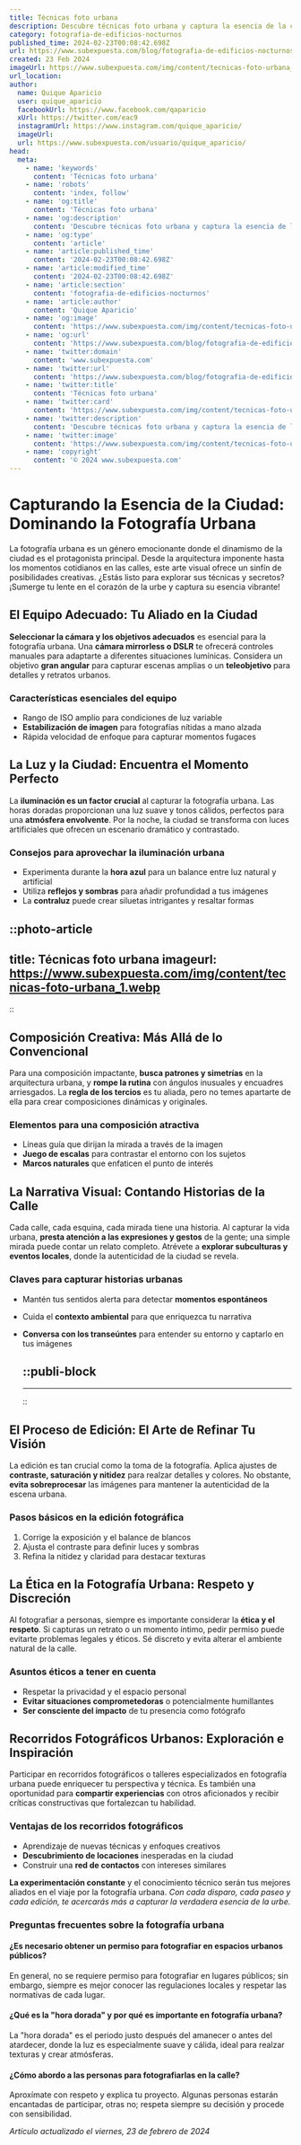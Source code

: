 ```yaml
---
title: Técnicas foto urbana
description: Descubre técnicas foto urbana y captura la esencia de la ciudad con nuestros consejos expertos. ¡Eleva tu fotografía urbana al siguiente nivel!
category: fotografia-de-edificios-nocturnos
published_time: 2024-02-23T00:08:42.698Z
url: https://www.subexpuesta.com/blog/fotografia-de-edificios-nocturnos/tecnicas-foto-urbana
created: 23 Feb 2024
imageUrl: https://www.subexpuesta.com/img/content/tecnicas-foto-urbana_1.webp
url_location:
author:
  name: Quique Aparicio
  user: quique_aparicio
  facebookUrl: https://www.facebook.com/qaparicio
  xUrl: https://twitter.com/eac9
  instagramUrl: https://www.instagram.com/quique_aparicio/
  imageUrl: 
  url: https://www.subexpuesta.com/usuario/quique_aparicio/
head:
  meta:
    - name: 'keywords'
      content: 'Técnicas foto urbana'
    - name: 'robots'
      content: 'index, follow'
    - name: 'og:title'
      content: 'Técnicas foto urbana'
    - name: 'og:description'
      content: 'Descubre técnicas foto urbana y captura la esencia de la ciudad con nuestros consejos expertos. ¡Eleva tu fotografía urbana al siguiente nivel!'
    - name: 'og:type'
      content: 'article'
    - name: 'article:published_time'
      content: '2024-02-23T00:08:42.698Z'
    - name: 'article:modified_time'
      content: '2024-02-23T00:08:42.698Z'
    - name: 'article:section'
      content: 'fotografia-de-edificios-nocturnos'
    - name: 'article:author'
      content: 'Quique Aparicio'
    - name: 'og:image'
      content: 'https://www.subexpuesta.com/img/content/tecnicas-foto-urbana_1.webp'
    - name: 'og:url'
      content: 'https://www.subexpuesta.com/blog/fotografia-de-edificios-nocturnos/tecnicas-foto-urbana'
    - name: 'twitter:domain'
      content: 'www.subexpuesta.com'
    - name: 'twitter:url'
      content: 'https://www.subexpuesta.com/blog/fotografia-de-edificios-nocturnos/tecnicas-foto-urbana'
    - name: 'twitter:title'
      content: 'Técnicas foto urbana'
    - name: 'twitter:card'
      content: 'https://www.subexpuesta.com/img/content/tecnicas-foto-urbana_1.webp'
    - name: 'twitter:description'
      content: 'Descubre técnicas foto urbana y captura la esencia de la ciudad con nuestros consejos expertos. ¡Eleva tu fotografía urbana al siguiente nivel!'
    - name: 'twitter:image'
      content: 'https://www.subexpuesta.com/img/content/tecnicas-foto-urbana_1.webp'
    - name: 'copyright'
      content: '© 2024 www.subexpuesta.com'
---
```

# Capturando la Esencia de la Ciudad: Dominando la Fotografía Urbana

La fotografía urbana es un género emocionante donde el dinamismo de la ciudad es el protagonista principal. Desde la arquitectura imponente hasta los momentos cotidianos en las calles, este arte visual ofrece un sinfín de posibilidades creativas. ¿Estás listo para explorar sus técnicas y secretos? ¡Sumerge tu lente en el corazón de la urbe y captura su esencia vibrante! 

## El Equipo Adecuado: Tu Aliado en la Ciudad

**Seleccionar la cámara y los objetivos adecuados** es esencial para la fotografía urbana. Una **cámara mirrorless o DSLR** te ofrecerá controles manuales para adaptarte a diferentes situaciones lumínicas. Considera un objetivo **gran angular** para capturar escenas amplias o un **teleobjetivo** para detalles y retratos urbanos.

### Características esenciales del equipo
- Rango de ISO amplio para condiciones de luz variable
- **Estabilización de imagen** para fotografías nítidas a mano alzada
- Rápida velocidad de enfoque para capturar momentos fugaces

## La Luz y la Ciudad: Encuentra el Momento Perfecto

La **iluminación es un factor crucial** al capturar la fotografía urbana. Las horas doradas proporcionan una luz suave y tonos cálidos, perfectos para una **atmósfera envolvente**. Por la noche, la ciudad se transforma con luces artificiales que ofrecen un escenario dramático y contrastado.

### Consejos para aprovechar la iluminación urbana
- Experimenta durante la **hora azul** para un balance entre luz natural y artificial
- Utiliza **reflejos y sombras** para añadir profundidad a tus imágenes
- La **contraluz** puede crear siluetas intrigantes y resaltar formas


::photo-article
---
title: Técnicas foto urbana
imageurl: https://www.subexpuesta.com/img/content/tecnicas-foto-urbana_1.webp
---
::


## Composición Creativa: Más Allá de lo Convencional

Para una composición impactante, **busca patrones y simetrías** en la arquitectura urbana, y **rompe la rutina** con ángulos inusuales y encuadres arriesgados. La **regla de los tercios** es tu aliada, pero no temes apartarte de ella para crear composiciones dinámicas y originales.

### Elementos para una composición atractiva
- Líneas guía que dirijan la mirada a través de la imagen
- **Juego de escalas** para contrastar el entorno con los sujetos
- **Marcos naturales** que enfaticen el punto de interés

## La Narrativa Visual: Contando Historias de la Calle

Cada calle, cada esquina, cada mirada tiene una historia. Al capturar la vida urbana, **presta atención a las expresiones y gestos** de la gente; una simple mirada puede contar un relato completo. Atrévete a **explorar subculturas y eventos locales**, donde la autenticidad de la ciudad se revela.

### Claves para capturar historias urbanas
- Mantén tus sentidos alerta para detectar **momentos espontáneos**
- Cuida el **contexto ambiental** para que enriquezca tu narrativa
- **Conversa con los transeúntes** para entender su entorno y captarlo en tus imágenes


  ::publi-block
  ---
  ---
  ::
  
  
## El Proceso de Edición: El Arte de Refinar Tu Visión

La edición es tan crucial como la toma de la fotografía. Aplica ajustes de **contraste, saturación y nitidez** para realzar detalles y colores. No obstante, **evita sobreprocesar** las imágenes para mantener la autenticidad de la escena urbana.

### Pasos básicos en la edición fotográfica
1. Corrige la exposición y el balance de blancos
2. Ajusta el contraste para definir luces y sombras
3. Refina la nitidez y claridad para destacar texturas

## La Ética en la Fotografía Urbana: Respeto y Discreción

Al fotografiar a personas, siempre es importante considerar la **ética y el respeto**. Si capturas un retrato o un momento íntimo, pedir permiso puede evitarte problemas legales y éticos. Sé discreto y evita alterar el ambiente natural de la calle.

### Asuntos éticos a tener en cuenta
- Respetar la privacidad y el espacio personal
- **Evitar situaciones comprometedoras** o potencialmente humillantes
- **Ser consciente del impacto** de tu presencia como fotógrafo

## Recorridos Fotográficos Urbanos: Exploración e Inspiración

Participar en recorridos fotográficos o talleres especializados en fotografía urbana puede enriquecer tu perspectiva y técnica. Es también una oportunidad para **compartir experiencias** con otros aficionados y recibir críticas constructivas que fortalezcan tu habilidad.

### Ventajas de los recorridos fotográficos
- Aprendizaje de nuevas técnicas y enfoques creativos
- **Descubrimiento de locaciones** inesperadas en la ciudad
- Construir una **red de contactos** con intereses similares

**La experimentación constante** y el conocimiento técnico serán tus mejores aliados en el viaje por la fotografía urbana. *Con cada disparo, cada paseo y cada edición, te acercarás más a capturar la verdadera esencia de la urbe.*

### Preguntas frecuentes sobre la fotografía urbana

#### ¿Es necesario obtener un permiso para fotografiar en espacios urbanos públicos?
En general, no se requiere permiso para fotografiar en lugares públicos; sin embargo, siempre es mejor conocer las regulaciones locales y respetar
las normativas de cada lugar.

#### ¿Qué es la "hora dorada" y por qué es importante en fotografía urbana?
La "hora dorada" es el periodo justo después del amanecer o antes del atardecer, donde la luz es especialmente suave y cálida, ideal para realzar texturas y crear atmósferas.

#### ¿Cómo abordo a las personas para fotografiarlas en la calle?
Aproxímate con respeto y explica tu proyecto. Algunas personas estarán encantadas de participar, otras no; respeta siempre su decisión y procede con sensibilidad.


_Artículo actualizado el viernes, 23 de febrero de 2024_